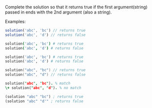 Complete the solution so that it returns true if the first argument(string) passed in ends with the 2nd argument (also a string). 

Examples:

```javascript
solution('abc', 'bc') // returns true
solution('abc', 'd') // returns false
```
```coffeescript
solution('abc', 'bc') # returns true
solution('abc', 'd') # returns false
```
```python
solution('abc', 'bc') # returns true
solution('abc', 'd') # returns false
```
```go
solution("abc", "bc") // returns true
solution("abc", "d") // returns false
```
```prolog
solution("abc", "bc"). % match
\+ solution("abc", "d"). % no match
```
```clojure
(solution "abc" "bc") ; returns true
(solution "abc" "d'" ; returns false
```